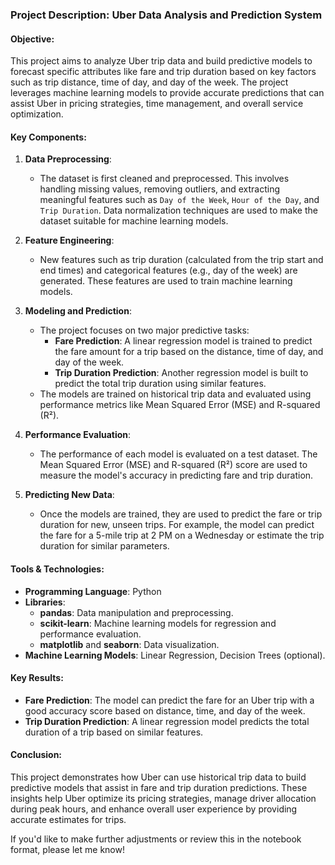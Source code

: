### Project Description: **Uber Data Analysis and Prediction System**

#### **Objective**:
This project aims to analyze Uber trip data and build predictive models to forecast specific attributes like fare and trip duration based on key factors such as trip distance, time of day, and day of the week. The project leverages machine learning models to provide accurate predictions that can assist Uber in pricing strategies, time management, and overall service optimization.

#### **Key Components**:
1. **Data Preprocessing**:
   - The dataset is first cleaned and preprocessed. This involves handling missing values, removing outliers, and extracting meaningful features such as `Day of the Week`, `Hour of the Day`, and `Trip Duration`. Data normalization techniques are used to make the dataset suitable for machine learning models.

2. **Feature Engineering**:
   - New features such as trip duration (calculated from the trip start and end times) and categorical features (e.g., day of the week) are generated. These features are used to train machine learning models.

3. **Modeling and Prediction**:
   - The project focuses on two major predictive tasks:
     - **Fare Prediction**: A linear regression model is trained to predict the fare amount for a trip based on the distance, time of day, and day of the week.
     - **Trip Duration Prediction**: Another regression model is built to predict the total trip duration using similar features.
   - The models are trained on historical trip data and evaluated using performance metrics like Mean Squared Error (MSE) and R-squared (R²).

4. **Performance Evaluation**:
   - The performance of each model is evaluated on a test dataset. The Mean Squared Error (MSE) and R-squared (R²) score are used to measure the model's accuracy in predicting fare and trip duration.

5. **Predicting New Data**:
   - Once the models are trained, they are used to predict the fare or trip duration for new, unseen trips. For example, the model can predict the fare for a 5-mile trip at 2 PM on a Wednesday or estimate the trip duration for similar parameters.

#### **Tools & Technologies**:
- **Programming Language**: Python
- **Libraries**: 
  - **pandas**: Data manipulation and preprocessing.
  - **scikit-learn**: Machine learning models for regression and performance evaluation.
  - **matplotlib** and **seaborn**: Data visualization.
- **Machine Learning Models**: Linear Regression, Decision Trees (optional).

#### **Key Results**:
- **Fare Prediction**: The model can predict the fare for an Uber trip with a good accuracy score based on distance, time, and day of the week.
- **Trip Duration Prediction**: A linear regression model predicts the total duration of a trip based on similar features.

#### **Conclusion**:
This project demonstrates how Uber can use historical trip data to build predictive models that assist in fare and trip duration predictions. These insights help Uber optimize its pricing strategies, manage driver allocation during peak hours, and enhance overall user experience by providing accurate estimates for trips.

If you'd like to make further adjustments or review this in the notebook format, please let me know!
